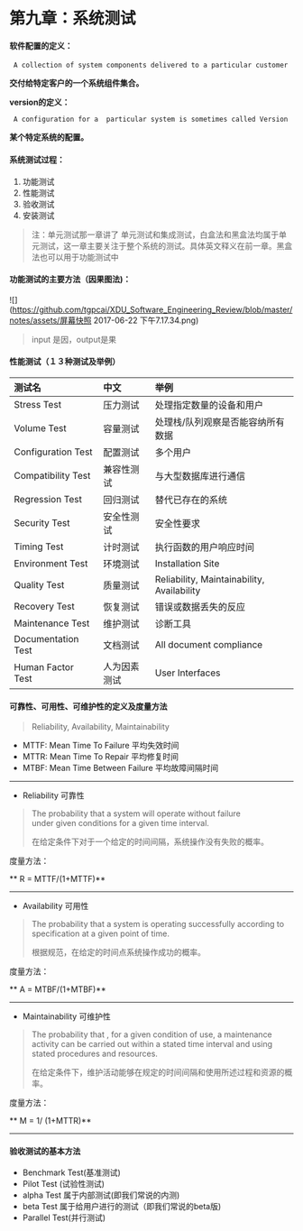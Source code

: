 # 第九章：系统测试

#### 软件配置的定义：

```
 A collection of system components delivered to a particular customer
```

**交付给特定客户的一个系统组件集合。**

**version的定义：**

```
 A configuration for a  particular system is sometimes called Version
```

**某个特定系统的配置。**

#### 系统测试过程：

1. 功能测试
2. 性能测试
3. 验收测试
4. 安装测试

> 注：单元测试那一章讲了 单元测试和集成测试，白盒法和黑盒法均属于单元测试，这一章主要关注于整个系统的测试。具体英文释义在前一章。黑盒法也可以用于功能测试中

#### 功能测试的主要方法（因果图法\)：

![](https://github.com/tgpcai/XDU_Software_Engineering_Review/blob/master/notes/assets/屏幕快照 2017-06-22 下午7.17.34.png)

> input 是因，output是果

#### 性能测试（１３种测试及举例）

| 测试名 | 中文 | 举例 |
| :--- | :--- | :--- |
| Stress Test | 压力测试 | 处理指定数量的设备和用户 |
| Volume Test | 容量测试 | 处理栈/队列观察是否能容纳所有数据 |
| Configuration Test | 配置测试 | 多个用户 |
| Compatibility Test | 兼容性测试 | 与大型数据库进行通信 |
| Regression Test | 回归测试 | 替代已存在的系统 |
| Security Test | 安全性测试 | 安全性要求 |
| Timing Test | 计时测试 | 执行函数的用户响应时间 |
| Environment Test | 环境测试 | Installation Site |
| Quality Test | 质量测试 | Reliability, Maintainability, Availability |
| Recovery Test | 恢复测试 | 错误或数据丢失的反应 |
| Maintenance Test | 维护测试 | 诊断工具 |
| Documentation Test | 文档测试 | All document compliance |
| Human Factor Test | 人为因素测试 | User Interfaces |

#### 可靠性、可用性、可维护性的定义及度量方法

> Reliability, Availability, Maintainability

* MTTF: Mean Time To Failure 平均失效时间
* MTTR: Mean Time To Repair 平均修复时间
* MTBF: Mean Time Between Failure  平均故障间隔时间

---

* Reliability 可靠性

> The probability that a system will operate without failure  
>   under given conditions for a given time interval.
>
> 在给定条件下对于一个给定的时间间隔，系统操作没有失败的概率。

度量方法：

** R = MTTF/\(1+MTTF\)**

---

* Availability 可用性

> The probability that a system is operating successfully according to specification at a given point of time.
>
> 根据规范，在给定的时间点系统操作成功的概率。

度量方法：

** A = MTBF/\(1+MTBF\)**

---

* Maintainability 可维护性

> The probability that , for a given condition of use, a maintenance activity can be carried out within a stated time interval and using stated procedures and resources.
>
> 在给定条件下，维护活动能够在规定的时间间隔和使用所述过程和资源的概率。

度量方法：

** M = 1/ \(1+MTTR\)**

---

#### 验收测试的基本方法

* Benchmark Test\(基准测试\)
* Pilot Test \(试验性测试\)
* alpha Test 属于内部测试\(即我们常说的内测\)
* beta Test 属于给用户进行的测试（即我们常说的beta版\)
* Parallel Test\(并行测试\)



